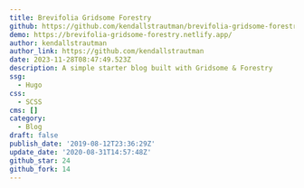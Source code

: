 ```yaml
---
title: Brevifolia Gridsome Forestry
github: https://github.com/kendallstrautman/brevifolia-gridsome-forestry
demo: https://brevifolia-gridsome-forestry.netlify.app/
author: kendallstrautman
author_link: https://github.com/kendallstrautman
date: 2023-11-28T08:47:49.523Z
description: A simple starter blog built with Gridsome & Forestry
ssg:
  - Hugo
css:
  - SCSS
cms: []
category:
  - Blog
draft: false
publish_date: '2019-08-12T23:36:29Z'
update_date: '2020-08-31T14:57:48Z'
github_star: 24
github_fork: 14
---
```

